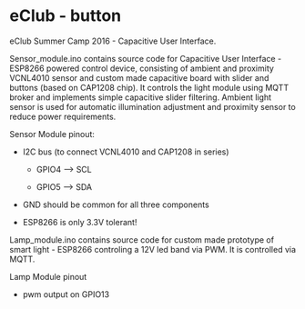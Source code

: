 # eClub - button
eClub Summer Camp 2016 - Capacitive User Interface. 

Sensor_module.ino contains source code for Capacitive User Interface - ESP8266 powered control device, consisting of ambient and proximity VCNL4010 sensor and custom made capacitive board with slider and buttons (based on CAP1208 chip).
It controls the light module using MQTT broker and implements simple capacitive slider filtering. Ambient light sensor is used for automatic illumination adjustment and proximity sensor to reduce power requirements.

Sensor Module pinout:

- I2C bus (to connect VCNL4010 and CAP1208 in series)

  - GPIO4 --> SCL
  
  - GPIO5 --> SDA
  
- GND should be common for all three components
  
- ESP8266 is only 3.3V tolerant!
  
Lamp_module.ino contains source code for custom made prototype of smart light - ESP8266 controling a 12V led band via PWM. It is controlled via MQTT.

Lamp Module pinout

- pwm output on GPIO13
